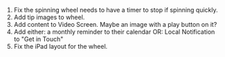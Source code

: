 

1. Fix the spinning wheel needs to have a timer to stop if spinning quickly.
2. Add tip images to wheel.
3. Add content to Video Screen. Maybe an image with a play button on it?
4. Add either: a monthly reminder to their calendar
   OR: Local Notification to "Get in Touch"
5. Fix the iPad layout for the wheel.